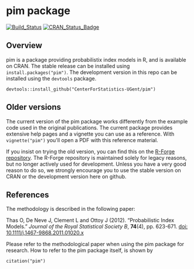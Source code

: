 pim package
================

<!-- README.md is generated from README.Rmd. Please edit that file -->
[![Build\_Status](https://travis-ci.org/CenterForStatistics-UGent/pim.svg?branch=master)](https://travis-ci.org/CenterForStatistics-UGent/pim) [![CRAN\_Status\_Badge](http://www.r-pkg.org/badges/version/pim)](http://cran.r-project.org/package=pim)

Overview
--------

pim is a package providing probabilistix index models in R, and is available on CRAN. The stable release can be installed using `install.packages("pim")`. The development version in this repo can be installed using the `devtools` package.

    devtools::install_github("CenterForStatistics-UGent/pim")

Older versions
--------------

The current version of the pim package works differently from the example code used in the original publications. The current package provides extensive help pages and a vignette you can use as a reference. With `vignette("pim")` you'll open a PDF with this reference material.

If you insist on trying the old version, you can find this on the [R-Forge repository](https://r-forge.r-project.org/R/?group_id=1120). The R-Forge repository is maintained solely for legacy reasons, but no longer actively used for development. Unless you have a very good reason to do so, we strongly encourage you to use the stable version on CRAN or the development version here on github.

References
----------

The methodology is described in the following paper:

Thas O, De Neve J, Clement L and Ottoy J (2012). “Probabilistic Index Models.” *Journal of the Royal Statistical Society B*, **74**(4), pp. 623-671. [doi: 10.1111/j.1467-9868.2011.01020.x](http://dx.doi.org/10.1111/j.1467-9868.2011.01020.x)

Please refer to the methodological paper when using the pim package for research. How to refer to the pim package itself, is shown by

    citation("pim")
